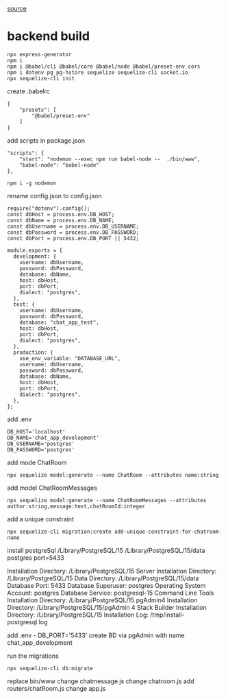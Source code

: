[source](https://dev.to/aumayeung/how-to-build-a-chat-app-with-react-socket-io-and-express-117m)<br>
# backend build
```
npx express-generator
npm i
npm i @babel/cli @babel/core @babel/node @babel/preset-env cors
npm i dotenv pg pg-hstore sequelize sequelize-cli socket.io
npx sequelize-cli init
```
create .babelrc
```
{  
    "presets": [  
        "@babel/preset-env"  
    ]  
}
```

add scripts in package.json
```
"scripts": {  
    "start": "nodemon --exec npm run babel-node --  ./bin/www",  
    "babel-node": "babel-node"  
},
```

```
npm i -g nodemon
```

rename config.json to config.json
```
require("dotenv").config();  
const dbHost = process.env.DB_HOST;  
const dbName = process.env.DB_NAME;  
const dbUsername = process.env.DB_USERNAME;  
const dbPassword = process.env.DB_PASSWORD;  
const dbPort = process.env.DB_PORT || 5432;

module.exports = {  
  development: {  
    username: dbUsername,  
    password: dbPassword,  
    database: dbName,  
    host: dbHost,  
    port: dbPort,  
    dialect: "postgres",  
  },  
  test: {  
    username: dbUsername,  
    password: dbPassword,  
    database: "chat_app_test",  
    host: dbHost,  
    port: dbPort,  
    dialect: "postgres",  
  },  
  production: {  
    use_env_variable: "DATABASE_URL",  
    username: dbUsername,  
    password: dbPassword,  
    database: dbName,  
    host: dbHost,  
    port: dbPort,  
    dialect: "postgres",  
  },  
};
```

add .env
```
DB_HOST='localhost'  
DB_NAME='chat_app_development'  
DB_USERNAME='postgres'  
DB_PASSWORD='postgres'
```

add mode ChatRoom
```
npx sequelize model:generate --name ChatRoom --attributes name:string
```

add model ChatRoomMessages
```
npx sequelize model:generate --name ChatRoomMessages --attributes author:string,message:text,chatRoomId:integer
```

add a unique constraint
```
npx sequelize-cli migration:create add-unique-constraint-for-chatroom-name
```

install postgreSql
/Library/PostgreSQL/15
/Library/PostgreSQL/15/data
postgres
port=5433

Installation Directory: /Library/PostgreSQL/15
Server Installation Directory: /Library/PostgreSQL/15
Data Directory: /Library/PostgreSQL/15/data
Database Port: 5433
Database Superuser: postgres
Operating System Account: postgres
Database Service: postgresql-15
Command Line Tools Installation Directory: /Library/PostgreSQL/15
pgAdmin4 Installation Directory: /Library/PostgreSQL/15/pgAdmin 4
Stack Builder Installation Directory: /Library/PostgreSQL/15
Installation Log: /tmp/install-postgresql.log

add .env - DB_PORT='5433'
create BD via pgAdmin with name chat_app_development

run the migrations
```
npx sequelize-cli db:migrate
```

replace bin/www
change chatmessage.js
change chatroom.js
add routers/chatRoom.js
change app.js